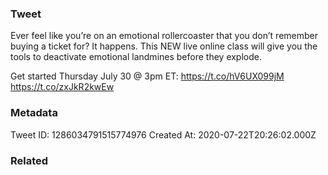 ### Tweet
Ever feel like you’re on an emotional rollercoaster that you don’t remember buying a ticket for? It happens. This NEW live online class will give you the tools to deactivate emotional landmines before they explode. 

Get started Thursday July 30 @ 3pm ET: https://t.co/hV6UX099jM https://t.co/zxJkR2kwEw

### Metadata
Tweet ID: 1286034791515774976
Created At: 2020-07-22T20:26:02.000Z

### Related

